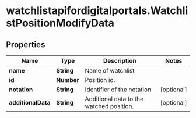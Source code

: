 # watchlistapifordigitalportals.WatchlistPositionModifyData

## Properties

Name | Type | Description | Notes
------------ | ------------- | ------------- | -------------
**name** | **String** | Name of watchlist | 
**id** | **Number** | Position id. | 
**notation** | **String** | Identifier of the notation | [optional] 
**additionalData** | **String** | Additional data to the watched position. | [optional] 


